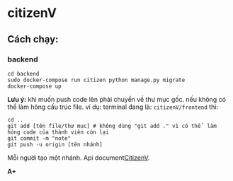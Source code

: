 # citizenV

## Cách chạy:
### backend
```
cd backend
sudo docker-compose run citizen python manage.py migrate
docker-compose up
```

**Lưu ý:** khi muốn push code lên phải chuyển về thư mục gốc. nếu không có thể làm hỏng cấu trúc file.
ví dụ: terminal đang là: ```citizenV/frontend``` thì:
```
cd ..
git add [tên file/thư mục] # không dùng "git add ." vì có thể  làm hỏng code của thành viên còn lại
git commit -m "note"
git push -u origin [tên nhánh]
```
Mỗi người tạo một nhánh.
Api document[CitizenV](https://docs.google.com/spreadsheets/d/1rMFGhINE9BXxJdf9qZyK6IkOabs0TT4NJ_fNthjqjZ0/edit?usp=sharing).

**A+**
